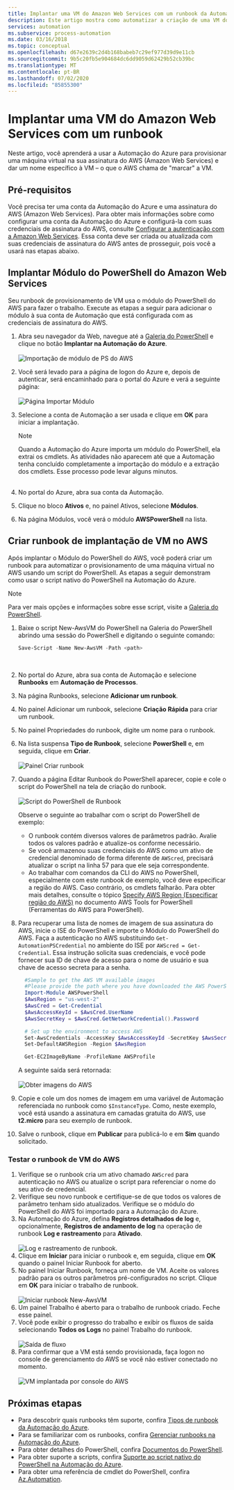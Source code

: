 ```yaml
---
title: Implantar uma VM do Amazon Web Services com um runbook da Automação do Azure
description: Este artigo mostra como automatizar a criação de uma VM do Amazon Web Services.
services: automation
ms.subservice: process-automation
ms.date: 03/16/2018
ms.topic: conceptual
ms.openlocfilehash: d67e2639c2d4b168babeb7c29ef977d39d9e11cb
ms.sourcegitcommit: 9b5c20fb5e904684dc6dd9059d62429b52cb39bc
ms.translationtype: MT
ms.contentlocale: pt-BR
ms.lasthandoff: 07/02/2020
ms.locfileid: "85855300"
---
```

# <a name="deploy-an-amazon-web-services-vm-with-a-runbook"></a>Implantar uma VM do Amazon Web Services com um runbook

Neste artigo, você aprenderá a usar a Automação do Azure para provisionar uma máquina virtual na sua assinatura do AWS (Amazon Web Services) e dar um nome específico à VM – o que o AWS chama de "marcar" a VM.

## <a name="prerequisites"></a>Pré-requisitos

Você precisa ter uma conta da Automação do Azure e uma assinatura do AWS (Amazon Web Services). Para obter mais informações sobre como configurar uma conta da Automação do Azure e configurá-la com suas credenciais de assinatura do AWS, consulte [Configurar a autenticação com a Amazon Web Services](automation-config-aws-account.md). Essa conta deve ser criada ou atualizada com suas credenciais de assinatura do AWS antes de prosseguir, pois você a usará nas etapas abaixo.

## <a name="deploy-amazon-web-services-powershell-module"></a>Implantar Módulo do PowerShell do Amazon Web Services

Seu runbook de provisionamento de VM usa o módulo do PowerShell do AWS para fazer o trabalho. Execute as etapas a seguir para adicionar o módulo à sua conta de Automação que está configurada com as credenciais de assinatura do AWS.  

1. Abra seu navegador da Web, navegue até a [Galeria do PowerShell](https://www.powershellgallery.com/packages/AWSPowerShell/) e clique no botão **Implantar na Automação do Azure**.<br><br> ![Importação de módulo de PS do AWS](./media/automation-scenario-aws-deployment/powershell-gallery-download-awsmodule.png)
2. Você será levado para a página de logon do Azure e, depois de autenticar, será encaminhado para o portal do Azure e verá a seguinte página:<br><br> ![Página Importar Módulo](./media/automation-scenario-aws-deployment/deploy-aws-powershell-module-parameters.png)
3. Selecione a conta de Automação a ser usada e clique em **OK** para iniciar a implantação.

   > [!NOTE]
   > Quando a Automação do Azure importa um módulo do PowerShell, ela extrai os cmdlets. As atividades não aparecem até que a Automação tenha concluído completamente a importação do módulo e a extração dos cmdlets. Esse processo pode levar alguns minutos.  
   > <br>

1. No portal do Azure, abra sua conta da Automação.
2. Clique no bloco **Ativos** e, no painel Ativos, selecione **Módulos**.
3. Na página Módulos, você verá o módulo **AWSPowerShell** na lista.

## <a name="create-aws-deploy-vm-runbook"></a>Criar runbook de implantação de VM no AWS

Após implantar o Módulo do PowerShell do AWS, você poderá criar um runbook para automatizar o provisionamento de uma máquina virtual no AWS usando um script do PowerShell. As etapas a seguir demonstram como usar o script nativo do PowerShell na Automação do Azure.  

> [!NOTE]
> Para ver mais opções e informações sobre esse script, visite a [Galeria do PowerShell](https://www.powershellgallery.com/packages/New-AwsVM/).
> 

1. Baixe o script New-AwsVM do PowerShell na Galeria do PowerShell abrindo uma sessão do PowerShell e digitando o seguinte comando:<br>
   ```powershell
   Save-Script -Name New-AwsVM -Path <path>
   ```
   <br>
2. No portal do Azure, abra sua conta de Automação e selecione **Runbooks** em **Automação de Processos**.  
3. Na página Runbooks, selecione **Adicionar um runbook**.
4. No painel Adicionar um runbook, selecione **Criação Rápida** para criar um runbook.
5. No painel Propriedades do runbook, digite um nome para o runbook.
6. Na lista suspensa **Tipo de Runbook**, selecione **PowerShell** e, em seguida, clique em **Criar**.<br><br> ![Painel Criar runbook](./media/automation-scenario-aws-deployment/runbook-quickcreate-properties.png)
7. Quando a página Editar Runbook do PowerShell aparecer, copie e cole o script do PowerShell na tela de criação do runbook.<br><br> ![Script do PowerShell de Runbook](./media/automation-scenario-aws-deployment/runbook-powershell-script.png)<br>
   
    Observe o seguinte ao trabalhar com o script do PowerShell de exemplo:

    * O runbook contém diversos valores de parâmetros padrão. Avalie todos os valores padrão e atualize-os conforme necessário.
    * Se você armazenou suas credenciais do AWS como um ativo de credencial denominado de forma diferente de `AWScred`, precisará atualizar o script na linha 57 para que ele seja correspondente.  
    * Ao trabalhar com comandos da CLI do AWS no PowerShell, especialmente com este runbook de exemplo, você deve especificar a região do AWS. Caso contrário, os cmdlets falharão. Para obter mais detalhes, consulte o tópico [Specify AWS Region (Especificar região do AWS)](https://docs.aws.amazon.com/powershell/latest/userguide/pstools-installing-specifying-region.html) no documento AWS Tools for PowerShell (Ferramentas do AWS para PowerShell).  

8. Para recuperar uma lista de nomes de imagem de sua assinatura do AWS, inicie o ISE do PowerShell e importe o Módulo do PowerShell do AWS. Faça a autenticação no AWS substituindo `Get-AutomationPSCredential` no ambiente do ISE por `AWScred = Get-Credential`. Essa instrução solicita suas credenciais, e você pode fornecer sua ID de chave de acesso para o nome de usuário e sua chave de acesso secreta para a senha. 

      ```powershell
        #Sample to get the AWS VM available images
        #Please provide the path where you have downloaded the AWS PowerShell module
        Import-Module AWSPowerShell
        $AwsRegion = "us-west-2"
        $AwsCred = Get-Credential
        $AwsAccessKeyId = $AwsCred.UserName
        $AwsSecretKey = $AwsCred.GetNetworkCredential().Password
   
        # Set up the environment to access AWS
        Set-AwsCredentials -AccessKey $AwsAccessKeyId -SecretKey $AwsSecretKey -StoreAs AWSProfile
        Set-DefaultAWSRegion -Region $AwsRegion
   
        Get-EC2ImageByName -ProfileName AWSProfile
      ```
        
    A seguinte saída será retornada:<br><br>
   ![Obter imagens do AWS](./media/automation-scenario-aws-deployment/powershell-ise-output.png)<br>  
9. Copie e cole um dos nomes de imagem em uma variável de Automação referenciada no runbook como `$InstanceType`. Como, neste exemplo, você está usando a assinatura em camadas gratuita do AWS, use **t2.micro** para seu exemplo de runbook.  
10. Salve o runbook, clique em **Publicar** para publicá-lo e em **Sim** quando solicitado.

### <a name="test-the-aws-vm-runbook"></a>Testar o runbook de VM do AWS

1. Verifique se o runbook cria um ativo chamado `AWScred` para autenticação no AWS ou atualize o script para referenciar o nome do seu ativo de credencial.    
2. Verifique seu novo runbook e certifique-se de que todos os valores de parâmetro tenham sido atualizados.
Verifique se o módulo do PowerShell do AWS foi importado para a Automação do Azure.  
3. Na Automação do Azure, defina **Registros detalhados de log** e, opcionalmente, **Registros de andamento de log** na operação de runbook **Log e rastreamento** para **Ativado**.<br><br> ![Log e rastreamento de runbook](./media/automation-scenario-aws-deployment/runbook-settings-logging-and-tracing.png).  
4. Clique em **Iniciar** para iniciar o runbook e, em seguida, clique em **OK** quando o painel Iniciar Runbook for aberto.
5. No painel Iniciar Runbook, forneça um nome de VM. Aceite os valores padrão para os outros parâmetros pré-configurados no script. Clique em **OK** para iniciar o trabalho de runbook.<br><br> ![Iniciar runbook New-AwsVM](./media/automation-scenario-aws-deployment/runbook-start-job-parameters.png)
6. Um painel Trabalho é aberto para o trabalho de runbook criado. Feche esse painel.
7. Você pode exibir o progresso do trabalho e exibir os fluxos de saída selecionando **Todos os Logs** no painel Trabalho do runbook.<br><br> ![Saída de fluxo](./media/automation-scenario-aws-deployment/runbook-job-streams-output.png)
8. Para confirmar que a VM está sendo provisionada, faça logon no console de gerenciamento do AWS se você não estiver conectado no momento.<br><br> ![VM implantada por console do AWS](./media/automation-scenario-aws-deployment/aws-instances-status.png)

## <a name="next-steps"></a>Próximas etapas
 
* Para descobrir quais runbooks têm suporte, confira [Tipos de runbook da Automação do Azure](automation-runbook-types.md).
* Para se familiarizar com os runbooks, confira [Gerenciar runbooks na Automação do Azure](manage-runbooks.md).
* Para obter detalhes do PowerShell, confira [Documentos do PowerShell](https://docs.microsoft.com/powershell/scripting/overview).
* Para obter suporte a scripts, confira [Suporte ao script nativo do PowerShell na Automação do Azure](https://azure.microsoft.com/blog/announcing-powershell-script-support-azure-automation-2/).
* Para obter uma referência de cmdlet do PowerShell, confira [Az.Automation](https://docs.microsoft.com/powershell/module/az.automation/?view=azps-3.7.0#automation
).